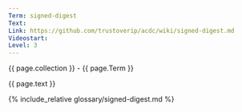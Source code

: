 ```yaml
---
Term: signed-digest
Text: 
Link: https://github.com/trustoverip/acdc/wiki/signed-digest.md
Videostart: 
Level: 3
---
```


{{ page.collection }} - {{ page.Term }}

   {{ page.text }}

{% include_relative glossary/signed-digest.md %}
